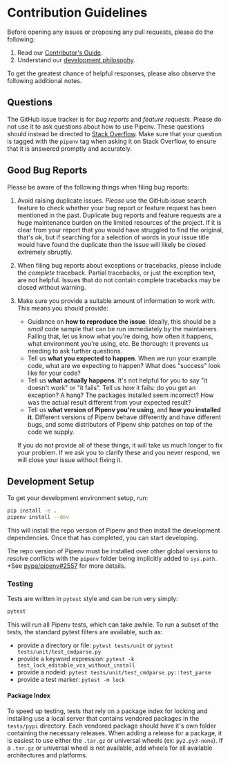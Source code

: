 # Contribution Guidelines

Before opening any issues or proposing any pull requests, please do the
following:

1. Read our [Contributor's Guide](https://docs.pipenv.org/dev/contributing/).
2. Understand our [development philosophy](https://docs.pipenv.org/dev/philosophy/).

To get the greatest chance of helpful responses, please also observe the
following additional notes.

## Questions

The GitHub issue tracker is for *bug reports* and *feature requests*. Please do
not use it to ask questions about how to use Pipenv. These questions should
instead be directed to [Stack Overflow](https://stackoverflow.com/). Make sure
that your question is tagged with the `pipenv` tag when asking it on
Stack Overflow, to ensure that it is answered promptly and accurately.

## Good Bug Reports

Please be aware of the following things when filing bug reports:

1. Avoid raising duplicate issues. *Please* use the GitHub issue search feature
   to check whether your bug report or feature request has been mentioned in
   the past. Duplicate bug reports and feature requests are a huge maintenance
   burden on the limited resources of the project. If it is clear from your
   report that you would have struggled to find the original, that's ok, but
   if searching for a selection of words in your issue title would have found
   the duplicate then the issue will likely be closed extremely abruptly.
2. When filing bug reports about exceptions or tracebacks, please include the
   *complete* traceback. Partial tracebacks, or just the exception text, are
   not helpful. Issues that do not contain complete tracebacks may be closed
   without warning.
3. Make sure you provide a suitable amount of information to work with. This
   means you should provide:

   - Guidance on **how to reproduce the issue**. Ideally, this should be a
     *small* code sample that can be run immediately by the maintainers.
     Failing that, let us know what you're doing, how often it happens, what
     environment you're using, etc. Be thorough: it prevents us needing to ask
     further questions.
   - Tell us **what you expected to happen**. When we run your example code,
     what are we expecting to happen? What does "success" look like for your
     code?
   - Tell us **what actually happens**. It's not helpful for you to say "it
     doesn't work" or "it fails". Tell us *how* it fails: do you get an
     exception? A hang? The packages installed seem incorrect?
     How was the actual result different from your expected result?
   - Tell us **what version of Pipenv you're using**, and
     **how you installed it**. Different versions of Pipenv behave
     differently and have different bugs, and some distributors of Pipenv
     ship patches on top of the code we supply.

   If you do not provide all of these things, it will take us much longer to
   fix your problem. If we ask you to clarify these and you never respond, we
   will close your issue without fixing it.

## Development Setup

To get your development environment setup, run:

```sh
pip install -e .
pipenv install --dev
```

This will install the repo version of Pipenv and then install the development
dependencies. Once that has completed, you can start developing.

The repo version of Pipenv must be installed over other global versions to
resolve conflicts with the `pipenv` folder being implicitly added to `sys.path`.
 +See [pypa/pipenv#2557](https://github.com/pypa/pipenv/issues/2557) for more details.

### Testing

Tests are written in `pytest` style and can be run very simply:

```sh
pytest
```

This will run all Pipenv tests, which can take awhile. To run a subset of the
tests, the standard pytest filters are available, such as:

- provide a directory or file: `pytest tests/unit` or `pytest tests/unit/test_cmdparse.py`
- provide a keyword expression: `pytest -k test_lock_editable_vcs_without_install`
- provide a nodeid: `pytest tests/unit/test_cmdparse.py::test_parse`
- provide a test marker: `pytest -m lock`

#### Package Index

To speed up testing, tests that rely on a package index for locking and
installing use a local server that contains vendored packages in the
`tests/pypi` directory. Each vendored package should have it's own folder
containing the necessary releases. When adding a release for a package, it is
easiest to use either the `.tar.gz` or universal wheels (ex: `py2.py3-none`). If
a `.tar.gz` or universal wheel is not available, add wheels for all available
architectures and platforms.
